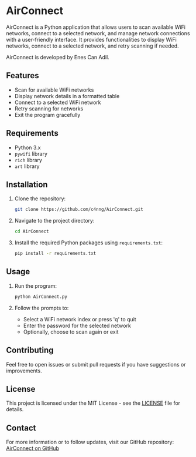 # AirConnect

AirConnect is a Python application that allows users to scan available WiFi networks, connect to a selected network, and manage network connections with a user-friendly interface. It provides functionalities to display WiFi networks, connect to a selected network, and retry scanning if needed.

AirConnect is developed by Enes Can Adil.

## Features

- Scan for available WiFi networks
- Display network details in a formatted table
- Connect to a selected WiFi network
- Retry scanning for networks
- Exit the program gracefully

## Requirements

- Python 3.x
- `pywifi` library
- `rich` library
- `art` library

## Installation

1. Clone the repository:
    ```bash
    git clone https://github.com/c4nng/AirConnect.git
    ```

2. Navigate to the project directory:
    ```bash
    cd AirConnect
    ```

3. Install the required Python packages using `requirements.txt`:
    ```bash
    pip install -r requirements.txt
    ```

## Usage

1. Run the program:
    ```bash
    python AirConnect.py
    ```

2. Follow the prompts to:
    - Select a WiFi network index or press 'q' to quit
    - Enter the password for the selected network
    - Optionally, choose to scan again or exit

## Contributing

Feel free to open issues or submit pull requests if you have suggestions or improvements.

## License

This project is licensed under the MIT License - see the [LICENSE](LICENSE) file for details.

## Contact

For more information or to follow updates, visit our GitHub repository: [AirConnect on GitHub](https://github.com/c4nng/AirConnect)
